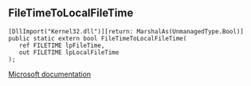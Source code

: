 ## FileTimeToLocalFileTime

```
[DllImport("Kernel32.dll")][return: MarshalAs(UnmanagedType.Bool)]
public static extern bool FileTimeToLocalFileTime(
   ref FILETIME lpFileTime,
   out FILETIME lpLocalFileTime
);
```

[Microsoft documentation](https://docs.microsoft.com/en-us/windows/win32/api/minwinbase/nf-minwinbase-filetimetolocalfiletime)

